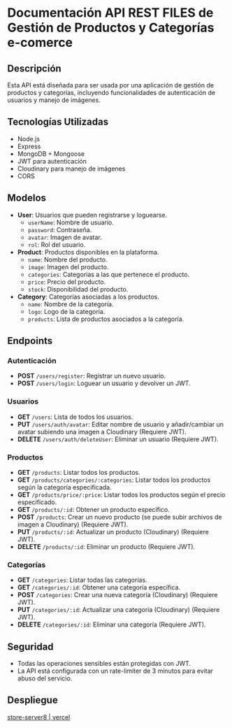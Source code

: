 # Documentación API REST FILES de Gestión de Productos y Categorías e-comerce

## Descripción

Esta API está diseñada para ser usada por una aplicación de gestión de productos y categorías, incluyendo funcionalidades de autenticación de usuarios y manejo de imágenes.

## Tecnologías Utilizadas

- Node.js
- Express
- MongoDB + Mongoose
- JWT para autenticación
- Cloudinary para manejo de imágenes
- CORS

## Modelos

- **User**: Usuarios que pueden registrarse y loguearse.
  - `userName`: Nombre de usuario.
  - `password`: Contraseña.
  - `avatar`: Imagen de avatar.
  - `rol`: Rol del usuario.
- **Product**: Productos disponibles en la plataforma.
  - `name`: Nombre del producto.
  - `image`: Imagen del producto.
  - `categories`: Categorías a las que pertenece el producto.
  - `price`: Precio del producto.
  - `stock`: Disponibilidad del producto.
- **Category**: Categorías asociadas a los productos.
  - `name`: Nombre de la categoría.
  - `logo`: Logo de la categoría.
  - `products`: Lista de productos asociados a la categoría.

## Endpoints

### Autenticación

- **POST** `/users/register`: Registrar un nuevo usuario.
- **POST** `/users/login`: Loguear un usuario y devolver un JWT.

### Usuarios

- **GET** `/users`: Lista de todos los usuarios.
- **PUT** `/users/auth/avatar`: Editar nombre de usuario y añadir/cambiar un avatar subiendo una imagen a Cloudinary (Requiere JWT).
- **DELETE** `/users/auth/deleteUser`: Eliminar un usuario (Requiere JWT).

### Productos

- **GET** `/products`: Listar todos los productos.
- **GET** `/products/categories/:categories`: Listar todos los productos según la categoría especificada.
- **GET** `/products/price/:price`: Listar todos los productos según el precio especificado.
- **GET** `/products/:id`: Obtener un producto específico.
- **POST** `/products`: Crear un nuevo producto (se puede subir archivos de imagen a Cloudinary) (Requiere JWT).
- **PUT** `/products/:id`: Actualizar un producto (Cloudinary) (Requiere JWT).
- **DELETE** `/products/:id`: Eliminar un producto (Requiere JWT).

### Categorías

- **GET** `/categories`: Listar todas las categorías.
- **GET** `/categories/:id`: Obtener una categoría específica.
- **POST** `/categories`: Crear una nueva categoría (Cloudinary) (Requiere JWT).
- **PUT** `/categories/:id`: Actualizar una categoría (Cloudinary) (Requiere JWT).
- **DELETE** `/categories/:id`: Eliminar una categoría (Requiere JWT).

## Seguridad

- Todas las operaciones sensibles están protegidas con JWT.
- La API está configurada con un rate-limiter de 3 minutos para evitar abuso del servicio.

## Despliegue

[store-server8 | vercel](https://server8.vercel.app/api/v1/)
